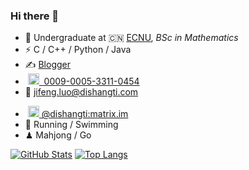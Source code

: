 ### Hi there 👋

- 🍻 Undergraduate at 🇨🇳 [ECNU](https://www.ecnu.edu.cn), _BSc in Mathematics_
- ⚡ C / C++ / Python / Java
- ✍️&nbsp;[Blogger](https://blog.dishangti.com/)
- &nbsp;<img alt="ORCID logo" src="https://info.orcid.org/wp-content/uploads/2019/11/orcid_16x16.png" width="18" height="18" /><a href="https://orcid.org/0009-0005-3311-0454">&nbsp;&nbsp;0009-0005-3311-0454</a>
- 📨 <a href="mailto:jifeng.luo@dishangti.com">jifeng.luo@dishangti.com</a>
<!--
- &nbsp;<img alt="Mastodon logo" src="https://joinmastodon.org/logos/logo-purple.svg" width="18" height="18" /><a href="https://m.cmx.im/@dishangti">&nbsp;@​dishangti@​m.cmx.im</a>
-->
- &nbsp;<img alt="Mastodon logo" src="https://element.io/images/logo-mark-primary.svg" width="18" height="18" /><a href="https://matrix.to/#/@dishangti:matrix.im">&nbsp;@​dishangti:matrix.im</a>
- 🏃 Running / Swimming
- ♟ Mahjong / Go

[![GitHub Stats](https://github-readme-stats.vercel.app/api?username=dishangti&show_icons=true&theme=tokyonight)]() [![Top Langs](https://github-readme-stats.vercel.app/api/top-langs/?username=dishangti&layout=compact&theme=tokyonight)](https://github.com/dishangti/github-readme-stats)
